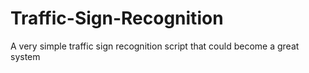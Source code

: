 # Traffic-Sign-Recognition
A very simple traffic sign recognition script that could become a great system
